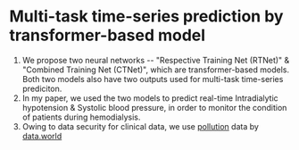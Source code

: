 # Multi-task time-series prediction by transformer-based model
1. We propose two neural networks -- "Respective Training Net (RTNet)" & "Combined Training Net (CTNet)", which are transformer-based models. Both two models also have two outputs used for multi-task time-series prediciton.
2. In my paper, we used the two models to predict real-time Intradialytic hypotension & Systolic blood pressure, in order to monitor the condition of patients during hemodialysis.
3. Owing to data security for clinical data, we use [pollution](https://data.world/data-society/us-air-pollution-data) data by [data.world](https://data.world/)
##
